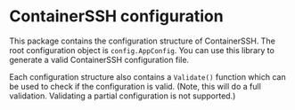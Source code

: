 # ContainerSSH configuration

This package contains the configuration structure of ContainerSSH. The root
configuration object is `config.AppConfig`. You can use this library to
generate a valid ContainerSSH configuration file.

Each configuration structure also contains a `Validate()` function which
can be used to check if the configuration is valid. (Note, this will do a
full validation. Validating a partial configuration is not supported.)